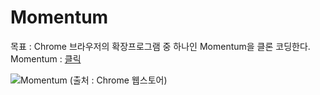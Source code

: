 # Momentum
목표 : Chrome 브라우저의 확장프로그램 중 하나인 Momentum을 클론 코딩한다.  
Momentum : <a href="https://chrome.google.com/webstore/detail/momentum/laookkfknpbbblfpciffpaejjkokdgca?hl=ko">클릭</a>

<img src="https://lh3.googleusercontent.com/Y8xI75B90Tfgwm1hpp-D4y0dkYze9DbjWyEZhnnek1rRoCMNoZ2A-LsFte6zJv_hE8t6IxDK6sBFSN7Urq7499eFCQ=w640-h400-e365-rj-sc0x00ffffff" alt="Momentum (출처 : Chrome 웹스토어)">

 

